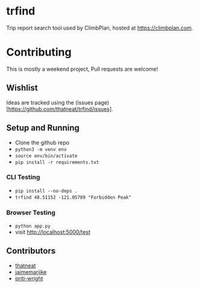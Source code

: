 # trfind

Trip report search tool used by ClimbPlan, hosted at https://climbplan.com.

# Contributing

This is mostly a weekend project, Pull requests are welcome!

## Wishlist

Ideas are tracked using the (issues page)[https://github.com/thatneat/trfind/issues].

## Setup and Running

* Clone the github repo
* `python3 -m venv env`
* `source env/bin/activate`
* `pip install -r requirements.txt`

### CLI Testing
* `pip install --no-deps .`
* `trfind 48.51152 -121.05789 "Forbidden Peak"`

### Browser Testing
* `python app.py`
* visit [http://localhost:5000/test](http://localhost:5000/test)

## Contributors

* [thatneat](https://github.com/thatneat)
* [jaimemarijke](https://github.com/jaimemarijke)
* [priti-wright](https://github.com/priti-wright)
